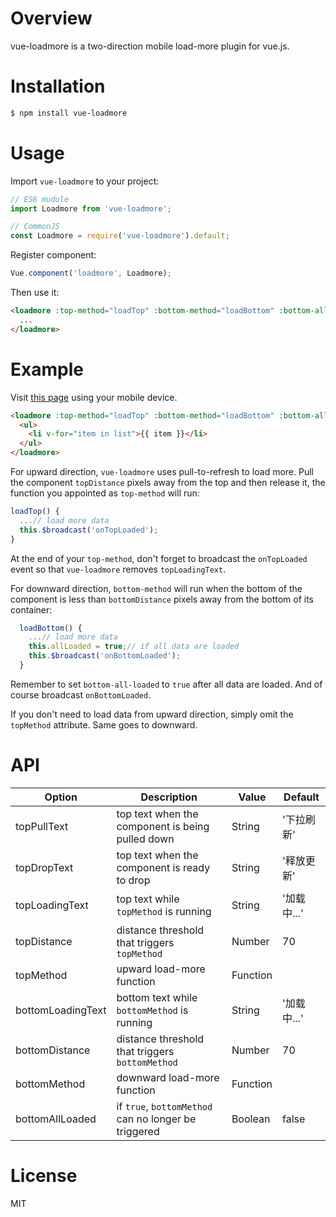 # Overview
vue-loadmore is a two-direction mobile load-more plugin for vue.js.

# Installation
```bash
$ npm install vue-loadmore
```

# Usage
Import `vue-loadmore` to your project:
```Javascript
// ES6 mudule
import Loadmore from 'vue-loadmore';

// CommonJS
const Loadmore = require('vue-loadmore').default;
```

Register component:
```Javascript
Vue.component('loadmore', Loadmore);
```

Then use it:
```html
<loadmore :top-method="loadTop" :bottom-method="loadBottom" :bottom-all-loaded="allLoaded">
  ...
</loadmore>
```

# Example
Visit [this page](http://leopoldthecoder.github.io/Demos/vue-loadmore/index.html) using your mobile device.
```html
<loadmore :top-method="loadTop" :bottom-method="loadBottom" :bottom-all-loaded="allLoaded">
  <ul>
    <li v-for="item in list">{{ item }}</li>
  </ul>
</loadmore>
```
For upward direction, `vue-loadmore` uses pull-to-refresh to load more. Pull the component `topDistance` pixels away from the top and then release it, the function you appointed as `top-method` will run:
 ```Javascript
 loadTop() {
   ...// load more data
   this.$broadcast('onTopLoaded');
 }
 ```
At the end of your `top-method`, don't forget to broadcast the `onTopLoaded` event so that `vue-loadmore` removes `topLoadingText`.
 
For downward direction, `bottom-method` will run when the bottom of the component is less than `bottomDistance` pixels away from the bottom of its container:
```Javascript
  loadBottom() {
    ...// load more data
    this.allLoaded = true;// if all data are loaded
    this.$broadcast('onBottomLoaded');
  }
```
Remember to set `bottom-all-loaded` to `true` after all data are loaded. And of course broadcast `onBottomLoaded`.

If you don't need to load data from upward direction, simply omit the `topMethod` attribute. Same goes to downward.

# API
| Option            | Description                                                     | Value    | Default     |
|-------------------|-----------------------------------------------------------------|----------|-------------|
| topPullText       | top text when the component is being pulled down                | String   | '下拉刷新'  |
| topDropText       | top text when the component is ready to drop                    | String   | '释放更新'  | 
| topLoadingText    | top text while `topMethod` is running                           | String   | '加载中...' |
| topDistance       | distance threshold that triggers `topMethod`                    | Number   | 70          |
| topMethod         | upward load-more function                                       | Function |             |
| bottomLoadingText | bottom text while `bottomMethod` is running                     | String   | '加载中...' |
| bottomDistance    | distance threshold that triggers `bottomMethod`                 | Number   | 70          |
| bottomMethod      | downward load-more function                                     | Function |             |
| bottomAllLoaded   | if `true`, `bottomMethod` can no longer be triggered            | Boolean  | false       |

# License
MIT
